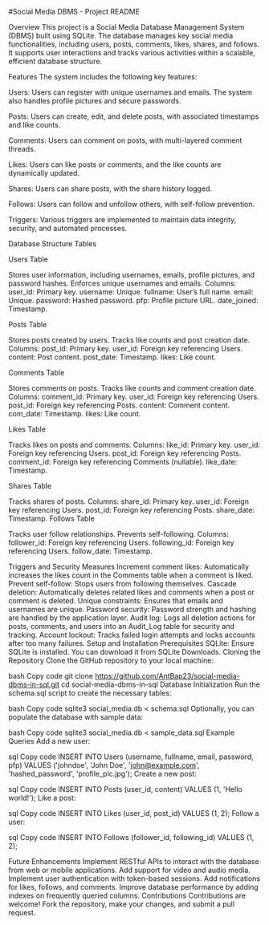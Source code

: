 #Social Media DBMS - Project README


Overview
This project is a Social Media Database Management System (DBMS) built using SQLite. The database manages key social media functionalities, including users, posts, comments, likes, shares, and follows. It supports user interactions and tracks various activities within a scalable, efficient database structure.

Features
The system includes the following key features:

Users: Users can register with unique usernames and emails. The system also handles profile pictures and secure passwords.

Posts: Users can create, edit, and delete posts, with associated timestamps and like counts.

Comments: Users can comment on posts, with multi-layered comment threads.

Likes: Users can like posts or comments, and the like counts are dynamically updated.

Shares: Users can share posts, with the share history logged.

Follows: Users can follow and unfollow others, with self-follow prevention.

Triggers: Various triggers are implemented to maintain data integrity, security, and automated processes.

Database Structure
Tables

Users Table

Stores user information, including usernames, emails, profile pictures, and password hashes.
Enforces unique usernames and emails.
Columns:
user_id: Primary key.
username: Unique.
fullname: User’s full name.
email: Unique.
password: Hashed password.
pfp: Profile picture URL.
date_joined: Timestamp.


Posts Table

Stores posts created by users.
Tracks like counts and post creation date.
Columns:
post_id: Primary key.
user_id: Foreign key referencing Users.
content: Post content.
post_date: Timestamp.
likes: Like count.


Comments Table

Stores comments on posts.
Tracks like counts and comment creation date.
Columns:
comment_id: Primary key.
user_id: Foreign key referencing Users.
post_id: Foreign key referencing Posts.
content: Comment content.
com_date: Timestamp.
likes: Like count.


Likes Table

Tracks likes on posts and comments.
Columns:
like_id: Primary key.
user_id: Foreign key referencing Users.
post_id: Foreign key referencing Posts.
comment_id: Foreign key referencing Comments (nullable).
like_date: Timestamp.


Shares Table

Tracks shares of posts.
Columns:
share_id: Primary key.
user_id: Foreign key referencing Users.
post_id: Foreign key referencing Posts.
share_date: Timestamp.
Follows Table


Tracks user follow relationships.
Prevents self-following.
Columns:
follower_id: Foreign key referencing Users.
following_id: Foreign key referencing Users.
follow_date: Timestamp.

Triggers and Security Measures
Increment comment likes: Automatically increases the likes count in the Comments table when a comment is liked.
Prevent self-follow: Stops users from following themselves.
Cascade deletion: Automatically deletes related likes and comments when a post or comment is deleted.
Unique constraints: Ensures that emails and usernames are unique.
Password security: Password strength and hashing are handled by the application layer.
Audit log: Logs all deletion actions for posts, comments, and users into an Audit_Log table for security and tracking.
Account lockout: Tracks failed login attempts and locks accounts after too many failures.
Setup and Installation
Prerequisites
SQLite: Ensure SQLite is installed. You can download it from SQLite Downloads.
Cloning the Repository
Clone the GitHub repository to your local machine:

bash
Copy code
git clone https://github.com/AntBap23/social-media-dbms-in-sql.git
cd social-media-dbms-in-sql
Database Initialization
Run the schema.sql script to create the necessary tables:

bash
Copy code
sqlite3 social_media.db < schema.sql
Optionally, you can populate the database with sample data:

bash
Copy code
sqlite3 social_media.db < sample_data.sql
Example Queries
Add a new user:

sql
Copy code
INSERT INTO Users (username, fullname, email, password, pfp) 
VALUES ('johndoe', 'John Doe', 'john@example.com', 'hashed_password', 'profile_pic.jpg');
Create a new post:

sql
Copy code
INSERT INTO Posts (user_id, content) 
VALUES (1, 'Hello world!');
Like a post:

sql
Copy code
INSERT INTO Likes (user_id, post_id) 
VALUES (1, 2);
Follow a user:

sql
Copy code
INSERT INTO Follows (follower_id, following_id) 
VALUES (1, 2);

Future Enhancements
Implement RESTful APIs to interact with the database from web or mobile applications.
Add support for video and audio media.
Implement user authentication with token-based sessions.
Add notifications for likes, follows, and comments.
Improve database performance by adding indexes on frequently queried columns.
Contributions
Contributions are welcome! Fork the repository, make your changes, and submit a pull request.
